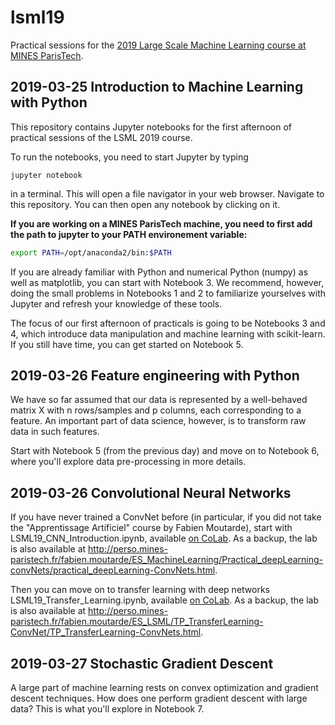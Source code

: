 # lsml19
Practical sessions for the [2019 Large Scale Machine Learning course at MINES ParisTech](http://cazencott.info/index.php/pages/LSML-19-Large-Scale-Machine-Learning). 

## 2019-03-25  Introduction to Machine Learning with Python

This repository contains Jupyter notebooks for the first  afternoon of practical sessions of the LSML 2019 course.

To run the notebooks, you need to start Jupyter by typing

  ```jupyter notebook```

in a terminal. This will open a file navigator in your web browser. Navigate to this repository. You can then open any notebook by clicking on it.

**If you are working on a MINES ParisTech machine, you need to first add the path to jupyter to your PATH environement variable:**
 ```bash
 export PATH=/opt/anaconda2/bin:$PATH
 ```

If you are already familiar with Python and numerical Python (numpy) as well as matplotlib, you can start with Notebook 3. We recommend, however, doing the small problems in Notebooks 1 and 2 to familiarize yourselves with Jupyter and refresh your knowledge of these tools.

The focus of our first afternoon of practicals is going to be Notebooks 3 and 4, which introduce data manipulation and machine learning with scikit-learn. If you still have time, you can get started on Notebook 5.

## 2019-03-26 Feature engineering with Python

We have so far assumed that our data is represented by a well-behaved matrix X with n rows/samples and p columns, each corresponding to a feature. An important part of data science, however, is to transform raw data in such features.

Start with Notebook 5 (from the previous day) and move on to Notebook 6, where you'll explore data pre-processing in more details.

## 2019-03-26 Convolutional Neural Networks

If you have never trained a ConvNet before (in particular, if you did not take the "Apprentissage Artificiel" course by Fabien Moutarde), start with LSML19_CNN_Introduction.ipynb, available [on CoLab](https://colab.research.google.com/drive/1QNKEppw6bcZbpllFjBHppO2gnRJ6dYTZ). As a backup, the lab is also available at http://perso.mines-paristech.fr/fabien.moutarde/ES_MachineLearning/Practical_deepLearning-convNets/practical_deepLearning-ConvNets.html.

Then you can move on to transfer learning with deep networks LSML19_Transfer_Learning.ipynb, available [on CoLab](https://colab.research.google.com/drive/1LXz9Sior_X4X8Xe8DfzpgLPQ4pK2sk3u). As a backup, the lab is also available at http://perso.mines-paristech.fr/fabien.moutarde/ES_LSML/TP_TransferLearning-ConvNet/TP_TransferLearning-ConvNets.html.

## 2019-03-27 Stochastic Gradient Descent

A large part of machine learning rests on convex optimization and gradient descent techniques. How does one perform gradient descent with large data? This is what you'll explore in Notebook 7.
